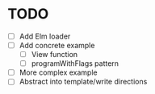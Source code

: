 # TODO
- [ ] Add Elm loader
- [ ] Add concrete example
  - [ ] View function
  - [ ] programWithFlags pattern
- [ ] More complex example
- [ ] Abstract into template/write directions
